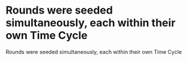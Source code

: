 # Rounds were seeded simultaneously, each within their own Time Cycle

Rounds were seeded simultaneously, each within their own Time Cycle